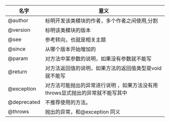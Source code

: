 | 名字     | 意义                |
| ----------- | ------------------------------------------------------------ |
| @author     | 标明开发该类模块的作者，多个作者之间使用,分割                |
| @version    | 标明该类模块的版本                                           |
| @see        | 参考转向，也就是相关主题                                     |
| @since      | 从哪个版本开始增加的                                         |
| @param      | 对方法中某参数的说明，如果没有参数就不能写                   |
| @return     | 对方法返回值的说明，如果方法的返回值类型是void就不能写       |
| @exception  | 对方法可能抛出的异常进行说明 ，如果方法没有用throws显式抛出的异常就不能写其中 |
| @deprecated | 不推荐使用的方法。                                           |
| @throws     | 抛出的异常，和@exception 同义                                |


